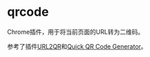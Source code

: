 # qrcode

Chrome插件，用于将当前页面的URL转为二维码。

参考了插件[URL2QR](https://chrome.google.com/webstore/detail/url2qr/pmlpmeejppihnemepiadkmnghmbclhpg?hl=zh-CN)和[Quick QR Code Generator](https://chrome.google.com/webstore/detail/quick-qr-code-generator/afpbjjgbdimpioenaedcjgkaigggcdpp?hl=zh-CN)。